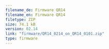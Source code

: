 ```yaml
---
filename_de: Firmware QR14
filename_en: Firmware QR14
filetype: ZIP
size: 74.1 kB
version: 02.14
link: "firmware/QR14_0214_on_QR14_0101.zip"
type: firmware
---
```

